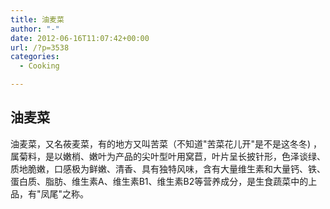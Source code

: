 ```yaml
---
title: 油麦菜
author: "-"
date: 2012-06-16T11:07:42+00:00
url: /?p=3538
categories:
  - Cooking

---
```

## 油麦菜
油麦菜，又名莜麦菜，有的地方又叫苦菜（不知道"苦菜花儿开"是不是这冬冬) ，属菊料，是以嫩梢、嫩叶为产品的尖叶型叶用窝苣，叶片呈长披针形，色泽谈绿、质地脆嫩，口感极为鲜嫩、清香、具有独特风味，含有大量维生素和大量钙、铁、蛋白质、脂肪、维生素A、维生素B1、维生素B2等营养成分，是生食蔬菜中的上品，有"凤尾"之称。